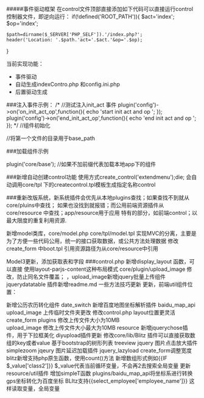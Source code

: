 #####事件驱动框架
在control文件顶部直接添加如下代码可以直接运行control控制器文件，即逆向运行：
if(!defined('ROOT_PATH')){
     $act='index';
     $op='index';

    $path=dirname($_SERVER['PHP_SELF']).'/index.php?';
    header('Location: '.$path.'act='.$act.'&op='.$op);
}

当前实现功能：

* 事件驱动
* 自动生成indexContro.php  和config.ini.php
* 后置驱动生成

###注入事件示例：
/*
//测试注入init_act 事件
plugin('config')->on('on_init_act_op',function(){
    echo 'start init act and op ';
});
plugin('config')->on('end_init_act_op',function(){
    echo 'end init act and op ';
});
*/
//组件初始化

//将第一个文件的目录用于base_path

###加载组件示例

plugin('core/base');  //如果不加前缀代表加载本地app下的组件

###新增自动创建control功能
使用方式create_control('extendmenu');die;
会自动调用core/tpl 下的createcontrol.tpl模板生成指定名称control


###重新改版系统，新系统插件会优先从本地plugins查找；如果查找不到就从core/pluins中查找；
如果也没找到就报错；而公用前端资源插件从core/resource  中查找；app/resource用于应用
特有的部分，如前端control；以最大限度的重复利用资源.

新增model类库，core/model.php  core/tpl/model.tpl  实现MVC的分离，主要是为了方便一些代码公用，统一的接口获取数据，或公共方法处理数据
修改create_form 中boot.tpl  引用资源路径为从core/resource中引用

Model3更新，添加获取表和字段
###control.php 新增display_layout 函数，可以直接
使用layout-parjs-content这种布局模式
  core/plugin/upload_image   修改，防止同名文件覆盖； ，upload_image新增jquery批量上传组件
  jquerydatatable 插件新增readme.md  一些方法技巧更新
  更新，前端util组件位置：

新增公历农历转化组件 date_switch
新增百度地图坐标解析插件 baidu_map_api
upload_image 上传临时文件夹更改
修改control.php  layout位置更灵活
create_form plugins 修改上传文件大小为10MB    
upload_image  修改上传文件大小最大为10MB
resource 新增jquerychose插件，用于下拉框美化
diyupload插件更新
修改core/lib/Blitz 插件可以直接获取数组的key或者value
基于bootstrap的树形列表 treeview
jquery 图片点击放大插件 simplezoom
jqeury 图片延迟加载插件  jquery_lazyload
create_form调整宽度
blitz新增支持php原生函数，使用count()方法  新增数组形式例如{{IF $_value['class2']}}    $_value代表当前循环变量，不会再2去搜索全局变量
更新resource/util插件  增加simpleT函数
plugins/baidu_map_api将坐标系进行转换  gps坐标转化为百度坐标
BLItz支持{{select_employee['employee_name']}} 这样读取变量，全局变量
